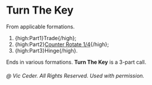 
# Turn The Key

From applicable formations.

1. {high:Part1}Trade{/high}; 
1. {high:Part2}[Counter Rotate 1/4](../c1/counter_rotate.md){/high}; 
1. {high:Part3}Hinge{/high}.

Ends in various formations. **Turn The Key** is a 3-part call.

###### @ Vic Ceder. All Rights Reserved.  Used with permission.
